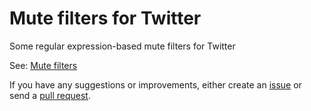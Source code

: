 # Mute filters for Twitter

Some regular expression-based mute filters for Twitter

See: [Mute filters](mute-filters.md)

If you have any suggestions or improvements, either create an [issue](https://github.com/koenrh/twitter-mute-filters/issues/new) or send a [pull request](https://github.com/koenrh/twitter-mute-filters/compare).
